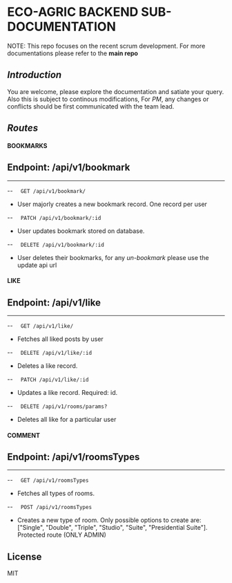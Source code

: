# ECO-AGRIC BACKEND SUB-DOCUMENTATION

NOTE: This repo focuses on the recent scrum development. For more documentations please refer to the __main repo__

## _Introduction_

You are welcome, please explore the documentation and satiate your query. Also this is subject to continous modifications, For *PM*, any changes or conflicts should be first communicated with the team lead. 

## _Routes_

#### BOOKMARKS

## Endpoint: /api/v1/bookmark

---

--
`   GET /api/v1/bookmark/
  `

- User majorly creates a new bookmark record. One record per user

--
`   PATCH /api/v1/bookmark/:id
  `

- User updates bookmark stored on database.

--
`   DELETE /api/v1/bookmark/:id
  `

- User deletes their bookmarks, for any _un-bookmark_ please use the update api url 

#### LIKE

## Endpoint: /api/v1/like

---


--
`   GET /api/v1/like/
  `

- Fetches all liked posts by user

--
`   DELETE /api/v1/like/:id
  `

- Deletes a like record.

--
`   PATCH /api/v1/like/:id
  `

- Updates a like record. Required: id. 

--
`   DELETE /api/v1/rooms/params?
  `

- Deletes all like for a particular user


#### COMMENT
## Endpoint: /api/v1/roomsTypes

---

--
`   GET /api/v1/roomsTypes
  `

- Fetches all types of rooms.
 
--
`   POST /api/v1/roomsTypes
  `

- Creates a new type of room. Only possible options to create are: ["Single", "Double", "Triple", "Studio", "Suite", "Presidential Suite"]. Protected route (ONLY ADMIN)

<!--
 -->
## License

MIT